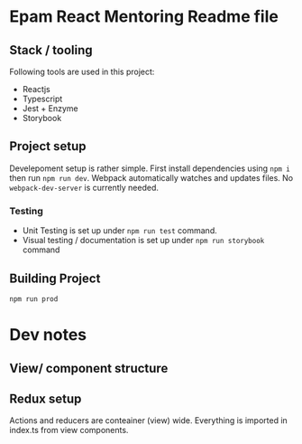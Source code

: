 # Epam React Mentoring Readme file

## Stack / tooling

Following tools are used in this project:

- Reactjs
- Typescript
- Jest + Enzyme
- Storybook

## Project setup

Develepoment setup is rather simple. First install dependencies using `npm i` then run `npm run dev`.
Webpack automatically watches and updates files. No `webpack-dev-server` is currently needed.

### Testing

- Unit Testing is set up under `npm run test` command.
- Visual testing / documentation is set up under `npm run storybook` command

## Building Project

`npm run prod`

# Dev notes

## View/ component structure

## Redux setup

Actions and reducers are conteainer (view) wide. Everything is imported in index.ts from view components.
